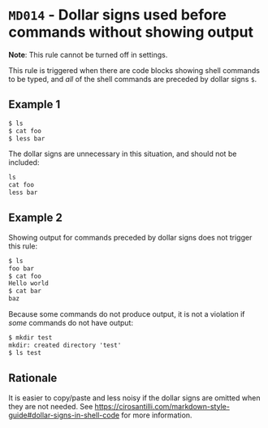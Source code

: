 # `MD014` - Dollar signs used before commands without showing output

**Note**: This rule cannot be turned off in settings.

This rule is triggered when there are code blocks showing shell commands to be typed, and *all* of the shell commands are preceded by dollar signs `$`.

## Example 1

<!-- markdownlint-disable commands-show-output -->

```markdown
$ ls
$ cat foo
$ less bar
```

<!-- markdownlint-restore -->

The dollar signs are unnecessary in this situation, and should not be included:

```markdown
ls
cat foo
less bar
```

## Example 2

Showing output for commands preceded by dollar signs does not trigger this rule:

```markdown
$ ls
foo bar
$ cat foo
Hello world
$ cat bar
baz
```

Because some commands do not produce output, it is not a violation if *some* commands do not have output:

```markdown
$ mkdir test
mkdir: created directory 'test'
$ ls test
```

## Rationale

It is easier to copy/paste and less noisy if the dollar signs are omitted when they are not needed. See <https://cirosantilli.com/markdown-style-guide#dollar-signs-in-shell-code> for more information.
